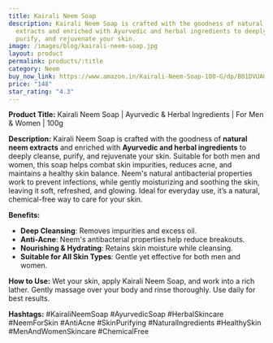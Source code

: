 ```yaml
---
title: Kairali Neem Soap
description: Kairali Neem Soap is crafted with the goodness of natural neem
  extracts and enriched with Ayurvedic and herbal ingredients to deeply cleanse,
  purify, and rejuvenate your skin.
image: /images/blog/kairali-neem-soap.jpg
layout: product
permalink: products/:title
category: Neem
buy_now_link: https://www.amazon.in/Kairali-Neem-Soap-100-G/dp/B01DVUAQE0/ref=sr_1_41?crid=1U65A0ZJY2B5Y&tag=ayushmonk-21
price: "148"
star_rating: "4.3"
---
```

**Product Title:** Kairali Neem Soap | Ayurvedic & Herbal Ingredients | For Men & Women | 100g

**Description:**
Kairali Neem Soap is crafted with the goodness of **natural neem extracts** and enriched with **Ayurvedic and herbal ingredients** to deeply cleanse, purify, and rejuvenate your skin. Suitable for both men and women, this soap helps combat skin impurities, reduces acne, and maintains a healthy skin balance. Neem's natural antibacterial properties work to prevent infections, while gently moisturizing and soothing the skin, leaving it soft, refreshed, and glowing. Ideal for everyday use, it’s a natural, chemical-free way to care for your skin.

**Benefits:**
- **Deep Cleansing**: Removes impurities and excess oil.
- **Anti-Acne**: Neem's antibacterial properties help reduce breakouts.
- **Nourishing & Hydrating**: Retains skin moisture while cleansing.
- **Suitable for All Skin Types**: Gentle yet effective for both men and women.

**How to Use:**
Wet your skin, apply Kairali Neem Soap, and work into a rich lather. Gently massage over your body and rinse thoroughly. Use daily for best results.

**Hashtags:**
#KairaliNeemSoap #AyurvedicSoap #HerbalSkincare #NeemForSkin #AntiAcne #SkinPurifying #NaturalIngredients #HealthySkin #MenAndWomenSkincare #ChemicalFree
